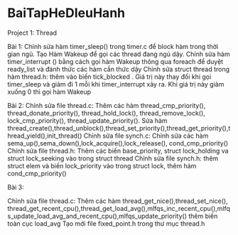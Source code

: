 # BaiTapHeDIeuHanh
Project 1: Thread

Bài 1:
Chỉnh sửa hàm timer_sleep() trong timer.c để block hàm trong thời gian ngủ. Tạo Hàm Wakeup để gọi các thread đang ngủ dậy. 
Chỉnh sửa hàm timer_interrupt () bằng cách gọi hàm Wakeup thông qua foreach để duyệt ready_list và đánh thức các hàm cần thức dậy
Chỉnh sửa struct thread trong hàm thread.h: thêm vào biến tick_blocked . Giá trị này thay đổi khi gọi timer_sleep và giảm đi 1 mỗi khi timer_interrupt xảy ra.
Khi giá trị này giảm xuống 0 thì gọi hàm Wakeup

Bài 2:
Chỉnh sửa file thread.c: Thêm các hàm thread_cmp_priority(), thread_donate_priority(), thread_hold_lock(), thread_remove_lock(), lock_cmp_priority(), thread_update_priority(). 
Sửa hàm thread_create(),thread_unblock(),thread_set_priority(),thread_get_priority(),thread_yield(),init_thread()
Chỉnh sửa file synch.c: Chỉnh sửa các hàm sema_up(),sema_down(),lock_acquire(),lock_release(), cond_cmp_priority()
Chính sửa file thread.h: Thêm các biến base_priority, struct lock_holding va struct lock_seeking vào trong struct thread
Chỉnh sửa file synch.h: thêm struct elem và biến lock_priority vào trong struct lock, thêm hàm cond_cmp_priority()

Bài 3:

Chỉnh sửa file thread.c: Thêm các hàm thread_get_nice(),thread_set_nice(), thread_get_recent_cpu(),thread_get_load_avg(),mlfqs_inc_recent_cpu(),mlfqs_update_load_avg_and_recent_cpu(),mlfqs_update_priority()
thêm biến toàn cục load_avg
Tạo mới file fixed_point.h trong thư mục thread.h
